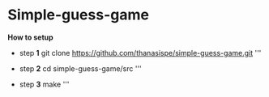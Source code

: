 # Simple-guess-game

**How to setup**


- step **1**
git clone https://github.com/thanasispe/simple-guess-game.git
'''


- step **2**
cd simple-guess-game/src
'''


- step **3**
make 
'''